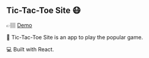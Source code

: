 ## Tic-Tac-Toe Site 😷

👉🏽 [Demo](https://tic-tac-toe-itai-web.netlify.com/)

🌟 Tic-Tac-Toe Site is an app to play the popular game. 

💻 Built with React.
